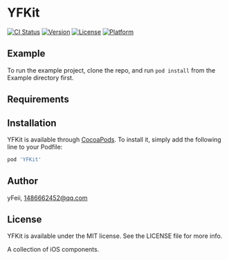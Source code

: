 # YFKit

[![CI Status](https://img.shields.io/travis/yFeii/YFKit.svg?style=flat)](https://travis-ci.org/yFeii/YFKit)
[![Version](https://img.shields.io/cocoapods/v/YFKit.svg?style=flat)](https://cocoapods.org/pods/YFKit)
[![License](https://img.shields.io/cocoapods/l/YFKit.svg?style=flat)](https://cocoapods.org/pods/YFKit)
[![Platform](https://img.shields.io/cocoapods/p/YFKit.svg?style=flat)](https://cocoapods.org/pods/YFKit)

## Example

To run the example project, clone the repo, and run `pod install` from the Example directory first.

## Requirements

## Installation

YFKit is available through [CocoaPods](https://cocoapods.org). To install
it, simply add the following line to your Podfile:

```ruby
pod 'YFKit'
```

## Author

yFeii, 1486662452@qq.com

## License

YFKit is available under the MIT license. See the LICENSE file for more info.

A collection of iOS components.
